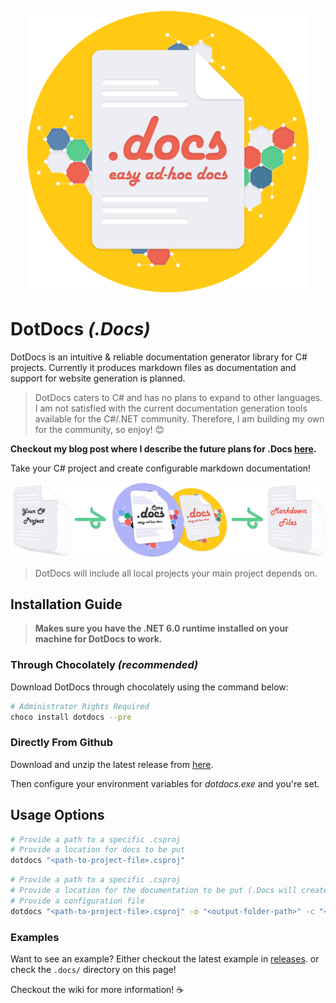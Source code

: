 <p align="center">
  <img src="./resources/media/.docs-yellow-1024x.png" style="width: 450px;margin-left: auto;margin-right: auto;">
</p>

# DotDocs *(.Docs)*

DotDocs is an intuitive & reliable documentation generator library for C# projects. Currently it produces markdown files as documentation and support for website generation is planned.

> DotDocs caters to C# and has no plans to expand to other languages. I am not satisfied with the current documentation generation tools available for the C#/.NET community. Therefore, I am building my own for the community, so enjoy! 😊

**Checkout my blog post where I describe the future plans for .Docs [here](https://www.chase-william.com/blogs/dotdocs).**

Take your C# project and create configurable markdown documentation!

![DotDocs flowchart](./resources/media/.docs-flow-2155x-512x-linear.png)

> DotDocs will include all local projects your main project depends on.

## Installation Guide

> **Makes sure you have the .NET 6.0 runtime installed on your machine for DotDocs to work.**

### Through Chocolately *(recommended)*

Download DotDocs through chocolately using the command below:

```sh
# Administrator Rights Required
choco install dotdocs --pre 
```

### Directly From Github

Download and unzip the latest release from [here](https://github.com/Chase-William/.Docs/releases/).

Then configure your environment variables for *dotdocs.exe* and you're set.

## Usage Options

```sh
# Provide a path to a specific .csproj
# Provide a location for docs to be put
dotdocs "<path-to-project-file>.csproj"
```

```sh
# Provide a path to a specific .csproj
# Provide a location for the documentation to be put (.Docs will create a folder if needed)
# Provide a configuration file
dotdocs "<path-to-project-file>.csproj" -o "<output-folder-path>" -c "<config-file>.json"
```

### Examples

Want to see an example? Either checkout the latest example in [releases](https://github.com/Chase-William/.Docs/releases). or check the `.docs/` directory on this page!

Checkout the wiki for more information! ☕
